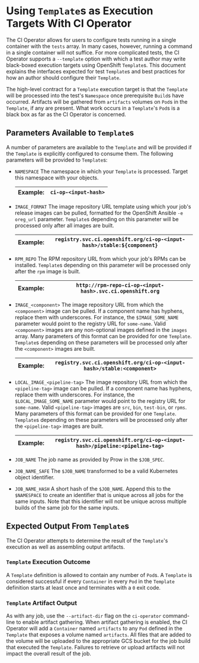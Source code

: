 # Using `Template`s as Execution Targets With CI Operator

The CI Operator allows for users to configure tests running in a single container
with the `tests` array. In many cases, however, running a command in a single
container will not suffice. For more complicated tests, the CI Operator supports
a `--template` option with which a test author may write black-boxed execution
targets using OpenShift `Template`s. This document explains the interfaces expected
for test `Template`s and best practices for how an author should configure their
`Template`.

The high-level contract for a `Template` execution target is that the `Template`
will be processed into the test's `Namespace` once prerequisite `Build`s have
occurred. Artifacts will be gathered from `artifacts` volumes on `Pod`s in
the `Template`, if any are present. What work occurs in a `Template`'s `Pod`s is
a black box as far as the CI Operator is concerned.

## Parameters Available to `Template`s

A number of parameters are available to the `Template` and will be provided if
the `Template` is explicitly configured to consume them. The following parameters
will be provided to `Template`s:

 - `NAMESPACE`
   The namespace in which your `Template` is processed. Target this namespace with
   your objects.

   | Example: | `ci-op-<input-hash>` |
   | - | - |

 - `IMAGE_FORMAT`
   The image repository URL template using which your job's release images can
   be pulled, formatted for the OpenShift Ansible `-e oreg_url` parameter.
   `Template`s depending on this parameter will be processed only after all
   images are built.

   | Example: | `registry.svc.ci.openshift.org/ci-op-<input-hash>/stable:${component}` |
   | - | - |


 - `RPM_REPO`
   The RPM repository URL from which your job's RPMs can be installed.
   `Template`s depending on this parameter will be processed only after the
   `rpm` image is built.

   | Example: | `http://rpm-repo-ci-op-<input-hash>.svc.ci.openshift.org` |
   | - | - |

 - `IMAGE_<component>`
   The image repository URL from which the `<component>` image can be pulled.
   If a component name has hyphens, replace them with underscores. For instance,
   the `$IMAGE_SOME_NAME` parameter would point to the registry URL for `some-name`.
   Valid `<component>` images are any non-optional images defined in the `images`
   array. Many parameters of this format can be provided for one `Template`.
   `Template`s depending on these parameters will be processed only after the
   `<component>` images are built.

   | Example: | `registry.svc.ci.openshift.org/ci-op-<input-hash>/stable:<component>` |
   | - | - |

 - `LOCAL_IMAGE_<pipeline-tag>`
   The image repository URL from which the `<pipeline-tag>` image can be pulled.
   If a component name has hyphens, replace them with underscores. For instance,
   the `$LOCAL_IMAGE_SOME_NAME` parameter would point to the registry URL for
   `some-name`. Valid `<pipeline-tag>` images are `src`, `bin`, `test-bin`, or
   `rpms`. Many parameters of this format can be provided for one `Template`.
   `Template`s depending on these parameters will be processed only after the
   `<pipeline-tag>` images are built.

   | Example: | `registry.svc.ci.openshift.org/ci-op-<input-hash>/pipeline:<pipeline-tag>` |
   | - | - |

 - `JOB_NAME`
   The job name as provided by Prow in the `$JOB_SPEC`.

 - `JOB_NAME_SAFE`
   The `$JOB_NAME` transformed to be a valid Kubernetes object identifier.

 - `JOB_NAME_HASH`
   A short hash of the `$JOB_NAME`. Append this to the `$NAMESPACE` to create an
   identifier that is unique across all jobs for the same inputs. Note that this
   identifier will not be unique across multiple builds of the same job for the
   same inputs.

## Expected Output From `Template`s

The CI Operator attempts to determine the result of the `Template`'s execution
as well as assembling output artifacts.

### `Template` Execution Outcome

A `Template` definition is allowed to contain any number of `Pod`s. A `Template`
is considered successful if every `Container` in every `Pod` in the `Template`
definition starts at least once and terminates with a `0` exit code.

### `Template` Artifact Output

As with any job, use the `--artifact-dir` flag on the `ci-operator` command-line
to enable artifact gathering. When artifact gathering is enabled, the CI Operator
will add a `Container` named `artifacts` to any `Pod` defined in the `Template`
that exposes a volume named `artifacts`. All files that are added to the volume
will be uploaded to the appropriate GCS bucket for the job build that executed
the `Template`. Failures to retrieve or upload artifacts will not impact the
overall result of the job.